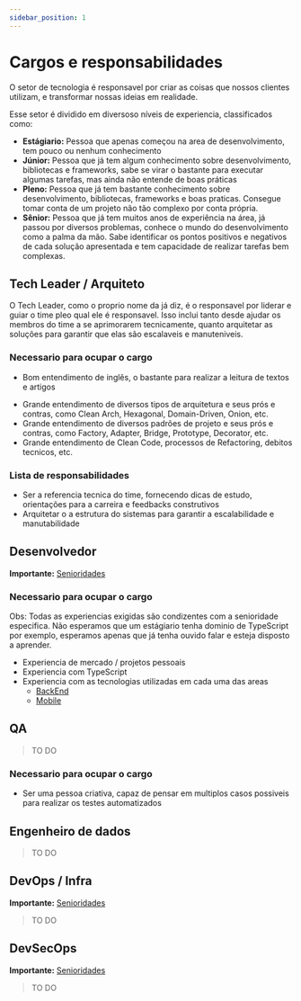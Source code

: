 ```yaml
---
sidebar_position: 1
---
```


# Cargos e responsabilidades

O setor de tecnologia é responsavel por criar as coisas que nossos clientes utilizam, e transformar nossas ideias em realidade.

Esse setor é dividido em diversoso níveis de experiencia, classificados como:

- **Estágiario:** Pessoa que apenas começou na area de desenvolvimento, tem pouco ou nenhum conhecimento
- **Júnior:** Pessoa que já tem algum conhecimento sobre desenvolvimento, bibliotecas e frameworks, sabe se virar o bastante para executar algumas tarefas, mas ainda não entende de boas práticas
- **Pleno:** Pessoa que já tem bastante conhecimento sobre desenvolvimento, bibliotecas, frameworks e boas praticas. Consegue tomar conta de um projeto não tão complexo por conta própria.
- **Sênior:** Pessoa que já tem muitos anos de experiência na área, já passou por diversos problemas, conhece o mundo do desenvolvimento como a palma da mão. Sabe identificar os pontos positivos e negativos de cada solução apresentada e tem capacidade de realizar tarefas bem complexas.

## Tech Leader / Arquiteto

O Tech Leader, como o proprio nome da já diz, é o responsavel por liderar e guiar o time pleo qual ele é responsavel. Isso inclui tanto desde ajudar os membros do time a se aprimorarem tecnicamente, quanto arquitetar as soluções para garantir que elas são escalaveis e manuteniveis.

### Necessario para ocupar o cargo

- Bom entendimento de inglês, o bastante para realizar a leitura de textos e artigos
<!-- - Pelo menos 8 anos de experiencia no mercado de trabalho, seja em nossa organização ou **grandes corporações** (não é valida experiencia exclusivamente em startups ou pequenas empresas, com exceção de nossa propria organização) -->
- Grande entendimento de diversos tipos de arquitetura e seus prós e contras, como Clean Arch, Hexagonal, Domain-Driven, Onion, etc.
- Grande entendimento de diversos padrões de projeto e seus prós e contras, como Factory, Adapter, Bridge, Prototype, Decorator, etc.
- Grande entendimento de Clean Code, processos de Refactoring, debitos tecnicos, etc.

### Lista de responsabilidades

- Ser a referencia tecnica do time, fornecendo dicas de estudo, orientações para a carreira e feedbacks construtivos
- Arquitetar o a estrutura do sistemas para garantir a escalabilidade e manutabilidade

## Desenvolvedor

**Importante:** [Senioridades](./responsabilities#cargos-e-responsabilidades)

### Necessario para ocupar o cargo

Obs: Todas as experiencias exigidas são condizentes com a senioridade especifica. Não esperamos que um estágiario tenha dominio de TypeScript por exemplo, esperamos apenas que já tenha ouvido falar e esteja disposto a aprender.

- Experiencia de mercado / projetos pessoais
- Experiencia com TypeScript
- Experiencia com as tecnologias utilizadas em cada uma das areas
  - [BackEnd](./backend/to-study.mdx)
  - [Mobile](./mobile/tech.md)

## QA

> TO DO

### Necessario para ocupar o cargo

- Ser uma pessoa criativa, capaz de pensar em multiplos casos possiveis para realizar os testes automatizados

## Engenheiro de dados

> TO DO

## DevOps / Infra

**Importante:** [Senioridades](./responsabilities#cargos-e-responsabilidades)

> TO DO

## DevSecOps

**Importante:** [Senioridades](./responsabilities#cargos-e-responsabilidades)

> TO DO
